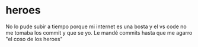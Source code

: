 # heroes

No lo pude subir a tiempo porque mi internet es una bosta y el vs code no me tomaba los commit y que se yo. Le mandé commits hasta que me agarro "el coso de los heroes"
